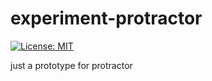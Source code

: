 # experiment-protractor

[![License: MIT](https://img.shields.io/badge/License-MIT-yellow.svg)](https://opensource.org/licenses/MIT)

just a prototype for protractor
